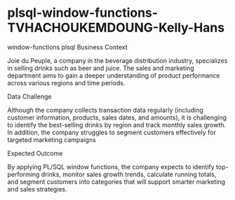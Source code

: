 # plsql-window-functions-TVHACHOUKEMDOUNG-Kelly-Hans
window-functions plsql
Business Context 

Joie du Peuple, a company in the beverage distribution industry, specializes in selling drinks such as beer and juice. The sales and marketing department aims to gain a deeper understanding of product performance across various regions and time periods.

Data Challenge 

Although the company collects transaction data regularly (including customer information, products, sales dates, and amounts), it is challenging to identify the best-selling drinks by region and track monthly sales growth. In addition, the company struggles to segment customers effectively for targeted marketing campaigns

Expected Outcome 

By applying PL/SQL window functions, the company expects to identify top-performing drinks, monitor sales growth trends, calculate running totals, and segment customers into categories that will support smarter marketing and sales strategies.

